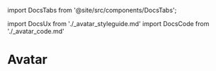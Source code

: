 import DocsTabs from '@site/src/components/DocsTabs';

import DocsUx from './\_avatar_styleguide.md'
import DocsCode from './\_avatar_code.md'

# Avatar

<DocsTabs styleguide={DocsUx} code={DocsCode} />
